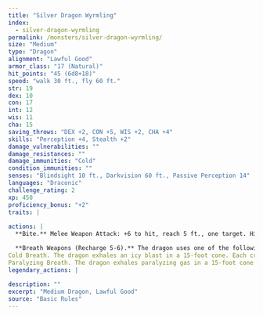 ```yaml
---
title: "Silver Dragon Wyrmling"
index:
  - silver-dragon-wyrmling
permalink: /monsters/silver-dragon-wyrmling/
size: "Medium"
type: "Dragon"
alignment: "Lawful Good"
armor_class: "17 (Natural)"
hit_points: "45 (6d8+18)"
speed: "walk 30 ft., fly 60 ft."
str: 19
dex: 10
con: 17
int: 12
wis: 11
cha: 15
saving_throws: "DEX +2, CON +5, WIS +2, CHA +4"
skills: "Perception +4, Stealth +2"
damage_vulnerabilities: ""
damage_resistances: ""
damage_immunities: "Cold"
condition_immunities: ""
senses: "Blindsight 10 ft., Darkvision 60 ft., Passive Perception 14"
languages: "Draconic"
challenge_rating: 2
xp: 450
proficiency_bonus: "+2"
traits: |
  
actions: |
  **Bite.** Melee Weapon Attack: +6 to hit, reach 5 ft., one target. Hit: 9 (1d10 + 4) piercing damage.

  **Breath Weapons (Recharge 5-6).** The dragon uses one of the following breath weapons.
Cold Breath. The dragon exhales an icy blast in a 15-foot cone. Each creature in that area must make a DC 13 Constitution saving throw, taking 18 (4d8) cold damage on a failed save, or half as much damage on a successful one.
Paralyzing Breath. The dragon exhales paralyzing gas in a 15-foot cone. Each creature in that area must succeed on a DC 13 Constitution saving throw or be paralyzed for 1 minute. A creature can repeat the saving throw at the end of each of its turns, ending the effect on itself on a success.  
legendary_actions: |
  
description: ""
excerpt: "Medium Dragon, Lawful Good"
source: "Basic Rules"
---
```

